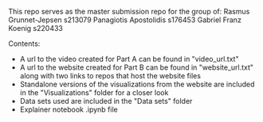 
This repo serves as the master submission repo for the group of:
Rasmus Grunnet-Jepsen s213079
Panagiotis Apostolidis s176453
Gabriel Franz Koenig s220433

Contents:
- A url to the video created for Part A can be found in "video_url.txt"
- A url to the website created for Part B can be found in "website_url.txt" along with two links to repos that host the website files
- Standalone versions of the visualizations from the website are included in the "Visualizations" folder for a closer look
- Data sets used are included in the "Data sets" folder
- Explainer notebook .ipynb file

